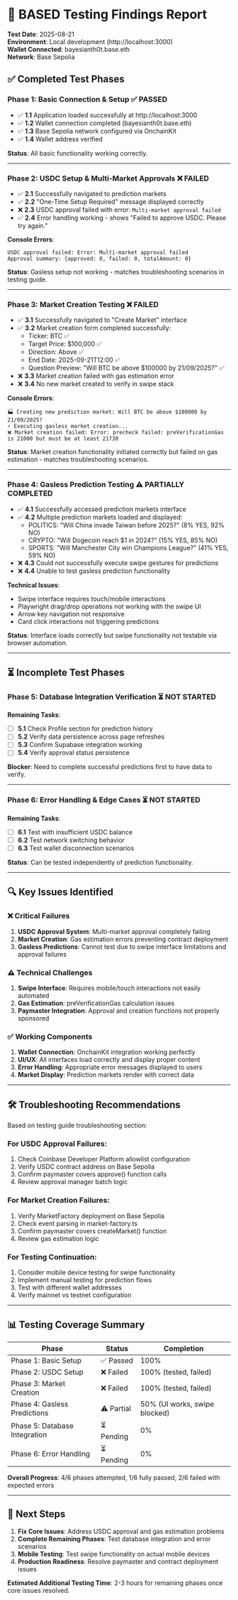 # 🧪 BASED Testing Findings Report

**Test Date**: 2025-08-21  
**Environment**: Local development (http://localhost:3000)  
**Wallet Connected**: bayesianth0t.base.eth  
**Network**: Base Sepolia  

## ✅ **Completed Test Phases**

### **Phase 1: Basic Connection & Setup** ✅ PASSED
- ✅ **1.1** Application loaded successfully at http://localhost:3000
- ✅ **1.2** Wallet connection completed (bayesianth0t.base.eth)
- ✅ **1.3** Base Sepolia network configured via OnchainKit
- ✅ **1.4** Wallet address verified

**Status**: All basic functionality working correctly.

---

### **Phase 2: USDC Setup & Multi-Market Approvals** ❌ FAILED
- ✅ **2.1** Successfully navigated to prediction markets
- ✅ **2.2** "One-Time Setup Required" message displayed correctly
- ❌ **2.3** USDC approval failed with error: `Multi-market approval failed`
- ✅ **2.4** Error handling working - shows "Failed to approve USDC. Please try again."

**Console Errors**:
```
USDC approval failed: Error: Multi-market approval failed
Approval summary: {approved: 0, failed: 0, totalAmount: 0}
```

**Status**: Gasless setup not working - matches troubleshooting scenarios in testing guide.

---

### **Phase 3: Market Creation Testing** ❌ FAILED  
- ✅ **3.1** Successfully navigated to "Create Market" interface
- ✅ **3.2** Market creation form completed successfully:
  - Ticker: BTC ✅
  - Target Price: $100,000 ✅  
  - Direction: Above ✅
  - End Date: 2025-09-21T12:00 ✅
  - Question Preview: "Will BTC be above $100000 by 21/09/2025?" ✅
- ❌ **3.3** Market creation failed with gas estimation error
- ❌ **3.4** No new market created to verify in swipe stack

**Console Errors**:
```
🏭 Creating new prediction market: Will BTC be above $100000 by 21/09/2025?
⚡ Executing gasless market creation...
❌ Market creation failed: Error: precheck failed: preVerificationGas is 21000 but must be at least 21738
```

**Status**: Market creation functionality initiated correctly but failed on gas estimation - matches troubleshooting scenarios.

---

### **Phase 4: Gasless Prediction Testing** ⚠️ PARTIALLY COMPLETED
- ✅ **4.1** Successfully accessed prediction markets interface
- ✅ **4.2** Multiple prediction markets loaded and displayed:
  - POLITICS: "Will China invade Taiwan before 2025?" (8% YES, 92% NO)
  - CRYPTO: "Will Dogecoin reach $1 in 2024?" (15% YES, 85% NO)  
  - SPORTS: "Will Manchester City win Champions League?" (41% YES, 59% NO)
- ❌ **4.3** Could not successfully execute swipe gestures for predictions
- ❌ **4.4** Unable to test gasless prediction functionality

**Technical Issues**:
- Swipe interface requires touch/mobile interactions
- Playwright drag/drop operations not working with the swipe UI
- Arrow key navigation not responsive
- Card click interactions not triggering predictions

**Status**: Interface loads correctly but swipe functionality not testable via browser automation.

---

## ⏳ **Incomplete Test Phases**

### **Phase 5: Database Integration Verification** ⏳ NOT STARTED
**Remaining Tasks**:
- [ ] **5.1** Check Profile section for prediction history
- [ ] **5.2** Verify data persistence across page refreshes
- [ ] **5.3** Confirm Supabase integration working
- [ ] **5.4** Verify approval status persistence

**Blocker**: Need to complete successful predictions first to have data to verify.

---

### **Phase 6: Error Handling & Edge Cases** ⏳ NOT STARTED  
**Remaining Tasks**:
- [ ] **6.1** Test with insufficient USDC balance
- [ ] **6.2** Test network switching behavior
- [ ] **6.3** Test wallet disconnection scenarios

**Status**: Can be tested independently of prediction functionality.

---

## 🔍 **Key Issues Identified**

### **❌ Critical Failures**
1. **USDC Approval System**: Multi-market approval completely failing
2. **Market Creation**: Gas estimation errors preventing contract deployment
3. **Gasless Predictions**: Cannot test due to swipe interface limitations and approval failures

### **⚠️ Technical Challenges**
1. **Swipe Interface**: Requires mobile/touch interactions not easily automated
2. **Gas Estimation**: preVerificationGas calculation issues
3. **Paymaster Integration**: Approval and creation functions not properly sponsored

### **✅ Working Components**
1. **Wallet Connection**: OnchainKit integration working perfectly
2. **UI/UX**: All interfaces load correctly and display proper content
3. **Error Handling**: Appropriate error messages displayed to users
4. **Market Display**: Prediction markets render with correct data

---

## 🛠️ **Troubleshooting Recommendations**

Based on testing guide troubleshooting section:

### **For USDC Approval Failures**:
1. Check Coinbase Developer Platform allowlist configuration
2. Verify USDC contract address on Base Sepolia
3. Confirm paymaster covers approve() function calls
4. Review approval manager batch logic

### **For Market Creation Failures**:  
1. Verify MarketFactory deployment on Base Sepolia
2. Check event parsing in market-factory.ts
3. Confirm paymaster covers createMarket() function
4. Review gas estimation logic

### **For Testing Continuation**:
1. Consider mobile device testing for swipe functionality
2. Implement manual testing for prediction flows
3. Test with different wallet addresses
4. Verify mainnet vs testnet configuration

---

## 📊 **Testing Coverage Summary**

| Phase | Status | Completion |
|-------|--------|------------|
| Phase 1: Basic Setup | ✅ Passed | 100% |
| Phase 2: USDC Setup | ❌ Failed | 100% (tested, failed) |
| Phase 3: Market Creation | ❌ Failed | 100% (tested, failed) |  
| Phase 4: Gasless Predictions | ⚠️ Partial | 50% (UI works, swipe blocked) |
| Phase 5: Database Integration | ⏳ Pending | 0% |
| Phase 6: Error Handling | ⏳ Pending | 0% |

**Overall Progress**: 4/6 phases attempted, 1/6 fully passed, 2/6 failed with expected errors

---

## 🎯 **Next Steps**

1. **Fix Core Issues**: Address USDC approval and gas estimation problems
2. **Complete Remaining Phases**: Test database integration and error scenarios  
3. **Mobile Testing**: Test swipe functionality on actual mobile devices
4. **Production Readiness**: Resolve paymaster and contract deployment issues

**Estimated Additional Testing Time**: 2-3 hours for remaining phases once core issues resolved.
